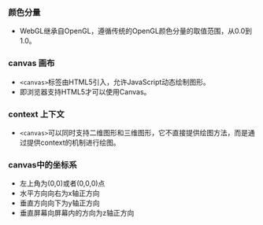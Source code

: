 ### 颜色分量
- WebGL继承自OpenGL，遵循传统的OpenGL颜色分量的取值范围，从0.0到1.0。

### canvas 画布
- ```<canvas>```标签由HTML5引入，允许JavaScript动态绘制图形。
- 即浏览器支持HTML5才可以使用Canvas。

### context 上下文
- ```<canvas>```可以同时支持二维图形和三维图形，它不直接提供绘图方法，而是通过提供context的机制进行绘图。

### canvas中的坐标系
- 左上角为(0,0)或者(0,0,0)点
- 水平方向向右为x轴正方向
- 垂直方向向下为y轴正方向
- 垂直屏幕向屏幕内的方向为z轴正方向